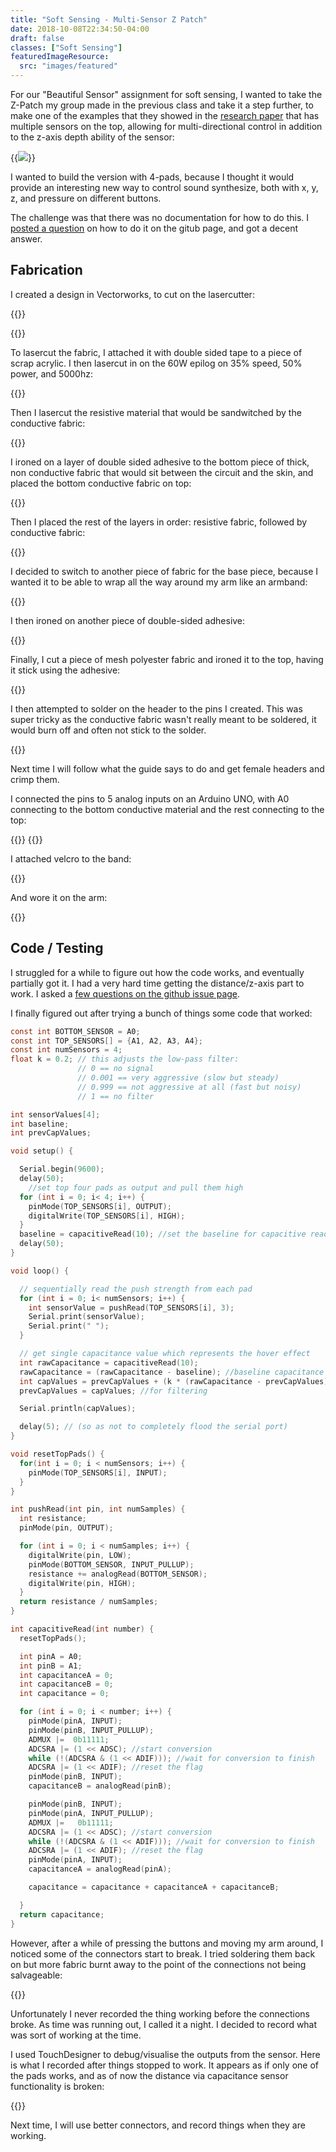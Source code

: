 ```yaml
---
title: "Soft Sensing - Multi-Sensor Z Patch"
date: 2018-10-08T22:34:50-04:00
draft: false
classes: ["Soft Sensing"]
featuredImageResource:
  src: "images/featured"
---
```


For our "Beautiful Sensor" assignment for soft sensing, I wanted to take the Z-Patch my group made in the previous class
and take it a step further, to make one of the examples that they showed in the [research paper](https://zpatch.github.io/zPatch.github.io/TEI2018_zPatch.pdf) 
that has multiple sensors on the top, allowing for multi-directional control in addition to the z-axis depth ability of the sensor:

{{<image src="images/multi-sensor">}}

I wanted to build the version with 4-pads, because I thought it would provide an interesting new way to control sound synthesize, both with x, y, z, and pressure on different buttons.

The challenge was that there was no documentation for how to do this.  I [posted a question](https://github.com/zPatch/zPatch.github.io/issues/1) on how to do it on the gitub page, and got a decent answer.

## Fabrication

I created a design in Vectorworks, to cut on the lasercutter:

{{<fullsizeimage src="images/design" caption="The design of the sensor parts that were to be lasercut.  The conductive material on the top and bottom would be Ripstop.  The resistive material would be Bremen.  For the bottom part, the connector would be folded up over the top.  All 5 connectors would be soldered to a header.  The decision to try to solder the headers to the fabric ended up proving costly.">}}

{{<fullsizeimage src="images/material" caption="Ripstop, the conductive fabric">}}

To lasercut the fabric, I attached it with double sided tape to a piece of scrap acrylic.  I then lasercut in on the 60W epilog on 35% speed, 50% power, and 5000hz:

{{<fullsizeimage src="images/lasercut">}}

Then I lasercut the resistive material that would be sandwitched by the conductive fabric:

{{<fullsizeimage src="images/lasercut2">}}

I ironed on a layer of double sided adhesive to the bottom piece of thick, non conductive fabric that would sit between the circuit and the skin, and placed
the bottom conductive fabric on top:

{{<fullsizeimage src="images/onpad">}}

Then I placed the rest of the layers in order: resistive fabric, followed by conductive fabric:

{{<fullsizeimage src="images/onpadlayered">}}

I decided to switch to another piece of fabric for the base piece, because I wanted it to be able to wrap all the way around my arm like an armband:

{{<fullsizeimage src="images/onsecondpad">}}

I then ironed on another piece of double-sided adhesive:

{{<fullsizeimage src="images/withglue">}}

Finally, I cut a piece of mesh polyester fabric and ironed it to the top, having it stick using the adhesive:

{{<fullsizeimage src="images/ironing">}}

I then attempted to solder on the header to the pins I created.  This was super tricky as the conductive fabric wasn't really meant to be soldered, it would 
burn off and often not stick to the solder.  

{{<fullsizeimage src="images/headers" caption="With the headers soldered on.  This wasn't the best idea for connecting this circuit, because the fabric isn't meant to be soldered, it burns at contact with the iron.  This later ended up coming apart.">}}

Next time I will follow what the guide says to do and get female headers and crimp them.

I connected the pins to 5 analog inputs on an Arduino UNO, with A0 connecting to the bottom conductive material and the rest connecting to the top:

{{<fullsizeimage src="images/onwrist">}}
{{<fullsizeimage src="images/attached">}}

I attached velcro to the band:

{{<fullsizeimage src="images/withvelcro">}}

And wore it on the arm:

{{<fullsizeimage src="images/onarm">}}

## Code / Testing

I struggled for a while to figure out how the code works, and eventually partially got it.  I had a very hard time getting the distance/z-axis part to work.
I asked a [few questions on the github issue page](https://github.com/zPatch/zPatch.github.io/issues/1).  

I finally figured out after trying a bunch of things some code that worked:

```c
const int BOTTOM_SENSOR = A0;
const int TOP_SENSORS[] = {A1, A2, A3, A4};
const int numSensors = 4;
float k = 0.2; // this adjusts the low-pass filter: 
               // 0 == no signal
               // 0.001 == very aggressive (slow but steady) 
               // 0.999 == not aggressive at all (fast but noisy)
               // 1 == no filter

int sensorValues[4];
int baseline;
int prevCapValues;

void setup() {

  Serial.begin(9600);
  delay(50);
    //set top four pads as output and pull them high
  for (int i = 0; i< 4; i++) {
    pinMode(TOP_SENSORS[i], OUTPUT);
    digitalWrite(TOP_SENSORS[i], HIGH);
  }
  baseline = capacitiveRead(10); //set the baseline for capacitive readings
  delay(50);
}

void loop() {

  // sequentially read the push strength from each pad
  for (int i = 0; i< numSensors; i++) {
    int sensorValue = pushRead(TOP_SENSORS[i], 3);  
    Serial.print(sensorValue); 
    Serial.print(" ");
  }

  // get single capacitance value which represents the hover effect
  int rawCapacitance = capacitiveRead(10);
  rawCapacitance = (rawCapacitance - baseline); //baseline capacitance value 
  int capValues = prevCapValues + (k * (rawCapacitance - prevCapValues)); //filter capacitive value
  prevCapValues = capValues; //for filtering

  Serial.println(capValues);

  delay(5); // (so as not to completely flood the serial port)
}

void resetTopPads() {
  for(int i = 0; i < numSensors; i++) {
    pinMode(TOP_SENSORS[i], INPUT);
  }
}

int pushRead(int pin, int numSamples) {
  int resistance;
  pinMode(pin, OUTPUT);

  for (int i = 0; i < numSamples; i++) {
    digitalWrite(pin, LOW);
    pinMode(BOTTOM_SENSOR, INPUT_PULLUP);
    resistance += analogRead(BOTTOM_SENSOR);
    digitalWrite(pin, HIGH);
  }
  return resistance / numSamples;
}

int capacitiveRead(int number) {
  resetTopPads();

  int pinA = A0;
  int pinB = A1;
  int capacitanceA = 0;
  int capacitanceB = 0;
  int capacitance = 0;

  for (int i = 0; i < number; i++) {
    pinMode(pinA, INPUT);
    pinMode(pinB, INPUT_PULLUP);
    ADMUX |=  0b11111;
    ADCSRA |= (1 << ADSC); //start conversion
    while (!(ADCSRA & (1 << ADIF))); //wait for conversion to finish
    ADCSRA |= (1 << ADIF); //reset the flag
    pinMode(pinB, INPUT);
    capacitanceB = analogRead(pinB);

    pinMode(pinB, INPUT);
    pinMode(pinA, INPUT_PULLUP);
    ADMUX |=   0b11111;
    ADCSRA |= (1 << ADSC); //start conversion
    while (!(ADCSRA & (1 << ADIF))); //wait for conversion to finish
    ADCSRA |= (1 << ADIF); //reset the flag
    pinMode(pinA, INPUT);
    capacitanceA = analogRead(pinA);

    capacitance = capacitance + capacitanceA + capacitanceB;

  }
  return capacitance;
}
```

However, after a while of pressing the buttons and moving my arm around, I noticed some of the connectors start to break.  I tried soldering them back on but more fabric burnt away to the point of the connections not being salvageable:

{{<fullsizeimage src="images/badheaders" caption="The decision to solder onto fabric proved fragile and ended up breaking.">}}

Unfortunately I never recorded the thing working before the connections broke.  As time was running out, I called it a night.  I decided to record what was sort of working at the time.

I used TouchDesigner to debug/visualise the outputs from the sensor.  Here is what I recorded after things stopped to work.  It appears as if only one of the pads works, and as of now the distance via capacitance sensor functionality is broken:

{{<youtube k-AzAXZkU-w>}}


Next time, I will use better connectors, and record things when they are working.